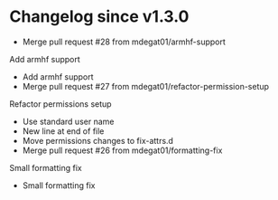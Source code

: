 # Changelog since v1.3.0
- Merge pull request #28 from mdegat01/armhf-support

Add armhf support 
- Add armhf support 
- Merge pull request #27 from mdegat01/refactor-permission-setup

Refactor permissions setup 
- Use standard user name 
- New line at end of file 
- Move permissions changes to fix-attrs.d 
- Merge pull request #26 from mdegat01/formatting-fix

Small formatting fix 
- Small formatting fix 
